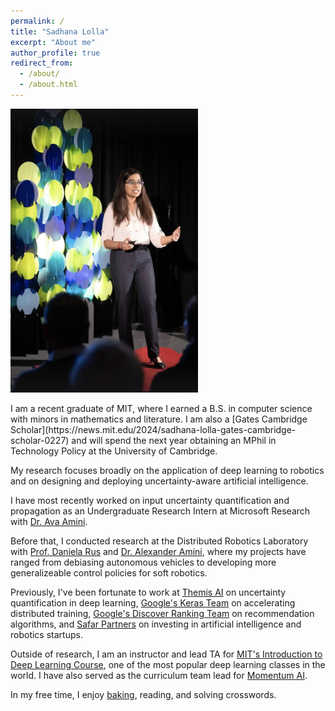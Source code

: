 ```yaml
---
permalink: /
title: "Sadhana Lolla"
excerpt: "About me"
author_profile: true
redirect_from: 
  - /about/
  - /about.html
---
```

<p float="left">
<img src='/images/ted_action.png' width='300'>
</p>
I am a recent graduate of MIT, where I earned a B.S. in computer science with minors in mathematics and literature. I am also a [Gates Cambridge Scholar](https://news.mit.edu/2024/sadhana-lolla-gates-cambridge-scholar-0227) and will spend the next year obtaining an MPhil in Technology Policy at the University of Cambridge.

My research focuses broadly on the application of deep learning to robotics and on designing and deploying uncertainty-aware artificial intelligence. 

I have most recently worked on input uncertainty quantification and propagation as an Undergraduate Research Intern at Microsoft Research with [Dr. Ava Amini](https://avaamini.com/). 

Before that, I conducted research at the Distributed Robotics Laboratory with [Prof. Daniela Rus](http://danielarus.csail.mit.edu/) and [Dr. Alexander Amini](https://www.mit.edu/~amini/), where my projects have ranged from debiasing autonomous vehicles to developing more generalizeable control policies for soft robotics. 

Previously, I've been fortunate to work at [Themis AI](https://themisai.io/) on uncertainty quantification in deep learning, [Google's Keras Team](https://keras.io/) on accelerating distributed training,  [Google's Discover Ranking Team](https://developers.google.com/search/docs/appearance/google-discover) on recommendation algorithms, and [Safar Partners](https://www.safar.partners/) on investing in artificial intelligence and robotics startups. 

Outside of research, I am an instructor and lead TA for [MIT's Introduction to Deep Learning Course](http://introtodeeplearning.com/), one of the most popular deep learning classes in the world. I have also served as the curriculum team lead for [Momentum AI](https://momentumai.org/).

In my free time, I enjoy [baking](https://www.instagram.com/lollabytes/), reading, and solving crosswords.  

